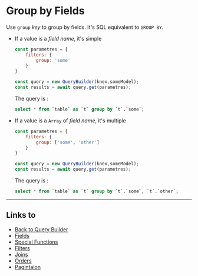 # Group by Fields

Use `group` *key* to group by fields. It's SQL equivalent to `GROUP BY`.

* If a value is a *field name*, it's simple

    ```javascript
    const parametres = {
        filters: { 
            group: 'some'
        }
    }

    const query = new QueryBuilder(knex,someModel);
    const results = await query.get(parametres);
    ```

    The query is :

    ```sql
    select * from `table` as `t` group by `t`.`some`;
    ```

* If a value is a `Array` of *field name*, it's multiple

    ```javascript
    const parametres = {
        filters: { 
            group: ['some', 'other']
        }
    }

    const query = new QueryBuilder(knex,someModel);
    const results = await query.get(parametres);
    ```

    The query is :

    ```sql
    select * from `table` as `t` group by `t`.`some`, `t`.`other`;
    ```

- - -

## Links to

* [Back to Query Builder](https://github.com/janis-commerce/query-builder/README.md)
* [Fields](https://github.com/janis-commerce/query-builder/docs/Fields.md)
* [Special Functions](https://github.com/janis-commerce/query-builder/docs/Special-functions.md)
* [Filters](https://github.com/janis-commerce/query-builder/docs/Filters.md)
* [Joins](https://github.com/janis-commerce/query-builder/docs/Joins.md)
* [Orders](https://github.com/janis-commerce/query-builder/docs/Orders.md)
* [Pagintaion](https://github.com/janis-commerce/query-builder/docs/Pagination.md)
